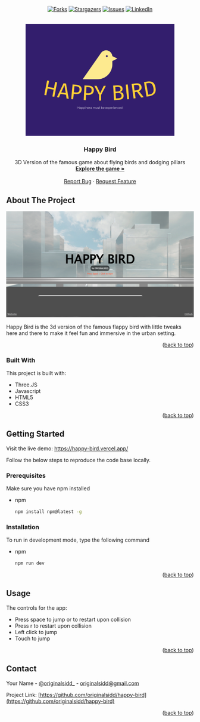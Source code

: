 <a name="readme-top"></a>

<!-- PROJECT SHIELDS -->

<center>

[![Forks][forks-shield]][forks-url]
[![Stargazers][stars-shield]][stars-url]
[![Issues][issues-shield]][issues-url]
[![LinkedIn][linkedin-shield]][linkedin-url]

</center>

<!-- PROJECT LOGO -->
<br />
<div align="center">
  <a href="https://github.com/othneildrew/Best-README-Template">
    <img src="static/images/logo.png" alt="Logo" width="400">
  </a>

  <h3 align="center">Happy Bird</h3>

  <p align="center">
    3D Version of the famous game about flying birds and dodging pillars
    <br />
    <a href="https://happy-bird.vercel.app/"><strong>Explore the game »</strong></a>
    <br />
    <br />
    <a href="https://github.com/othneildrew/Best-README-Template/issues">Report Bug</a>
    ·
    <a href="https://github.com/othneildrew/Best-README-Template/issues">Request Feature</a>
  </p>
</div>

<!-- ABOUT THE PROJECT -->

## About The Project

![Happy Bird Main Menu][product-screenshot]

Happy Bird is the 3d version of the famous flappy bird with little tweaks here and there to make it feel fun and immersive in the urban setting.

<p align="right">(<a href="#readme-top">back to top</a>)</p>

### Built With

This project is built with:

-   Three.JS
-   Javascript
-   HTML5
-   CSS3

<p align="right">(<a href="#readme-top">back to top</a>)</p>

<!-- GETTING STARTED -->

## Getting Started

Visit the live demo: https://happy-bird.vercel.app/

Follow the below steps to reproduce the code base locally.

### Prerequisites

Make sure you have npm installed

-   npm
    ```sh
    npm install npm@latest -g
    ```

### Installation

To run in development mode, type the following command

-   npm
    ```sh
    npm run dev
    ```

<p align="right">(<a href="#readme-top">back to top</a>)</p>

<!-- USAGE EXAMPLES -->

## Usage

The controls for the app:

-   Press space to jump or to restart upon collision
-   Press r to restart upon collision
-   Left click to jump
-   Touch to jump

<p align="right">(<a href="#readme-top">back to top</a>)</p>

<!-- CONTACT -->

## Contact

Your Name - [@originalsidd\_](https://www.instagram.com/originalsidd_) - originalsidd@gmail.com

Project Link: [https://github.com/originalsidd/happy-bird](https://github.com/originalsidd/happy-bird)

<p align="right">(<a href="#readme-top">back to top</a>)</p>

<!-- MARKDOWN LINKS & IMAGES -->
<!-- https://www.markdownguide.org/basic-syntax/#reference-style-links -->

[forks-shield]: https://img.shields.io/github/forks/originalsidd/happy-bird?style=for-the-badge
[forks-url]: https://github.com/originalsidd/happy-bird/network/members
[stars-shield]: https://img.shields.io/github/stars/originalsidd/happy-bird?style=for-the-badge
[stars-url]: https://github.com/originalsidd/happy-bird/stargazers
[issues-shield]: https://img.shields.io/github/issues/originalsidd/happy-bird?style=for-the-badge
[issues-url]: https://github.com/originalsidd/happy-bird/issues
[linkedin-shield]: https://img.shields.io/badge/-LinkedIn-black.svg?style=for-the-badge&logo=linkedin&colorB=555
[linkedin-url]: https://linkedin.com/in/siddharthpal20
[product-screenshot]: static/images/Screenshot.png
